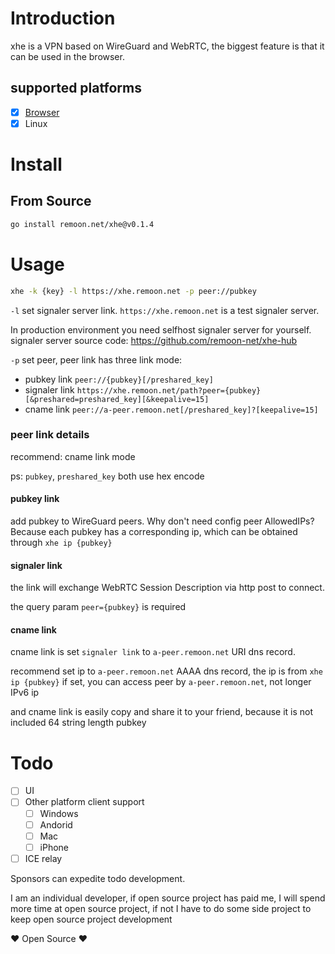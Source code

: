 # Introduction

xhe is a VPN based on WireGuard and WebRTC, the biggest feature is that it can be used in the browser.

## supported platforms

- [x] [Browser](https://github.com/remoon-net/xhe-link)
- [x] Linux

# Install

## From Source

```sh
go install remoon.net/xhe@v0.1.4
```

# Usage

```sh
xhe -k {key} -l https://xhe.remoon.net -p peer://pubkey
```

`-l` set signaler server link. `https://xhe.remoon.net` is a test signaler server.

In production environment you need selfhost signaler server for yourself. signaler server source code: <https://github.com/remoon-net/xhe-hub>

`-p` set peer, peer link has three link mode:

- pubkey link `peer://{pubkey}[/preshared_key]`
- signaler link `https://xhe.remoon.net/path?peer={pubkey}[&preshared=preshared_key][&keepalive=15]`
- cname link `peer://a-peer.remoon.net[/preshared_key]?[keepalive=15]`

### peer link details

recommend: cname link mode

ps: `pubkey`, `preshared_key` both use hex encode

#### pubkey link

add pubkey to WireGuard peers.
Why don't need config peer AllowedIPs? Because each pubkey has a corresponding ip, which can be obtained through `xhe ip {pubkey}`

#### signaler link

the link will exchange WebRTC Session Description via http post to connect.

the query param `peer={pubkey}` is required

#### cname link

cname link is set `signaler link` to `a-peer.remoon.net` URI dns record.

recommend set ip to `a-peer.remoon.net` AAAA dns record, the ip is from `xhe ip {pubkey}`
if set, you can access peer by `a-peer.remoon.net`, not longer IPv6 ip

and cname link is easily copy and share it to your friend, because it is not included 64 string length pubkey

# Todo

- [ ] UI
- [ ] Other platform client support
  - [ ] Windows
  - [ ] Andorid
  - [ ] Mac
  - [ ] iPhone
- [ ] ICE relay

Sponsors can expedite todo development.

I am an individual developer, if open source project has paid me, I will spend more time at open source project,
if not I have to do some side project to keep open source project development

❤ Open Source ❤
